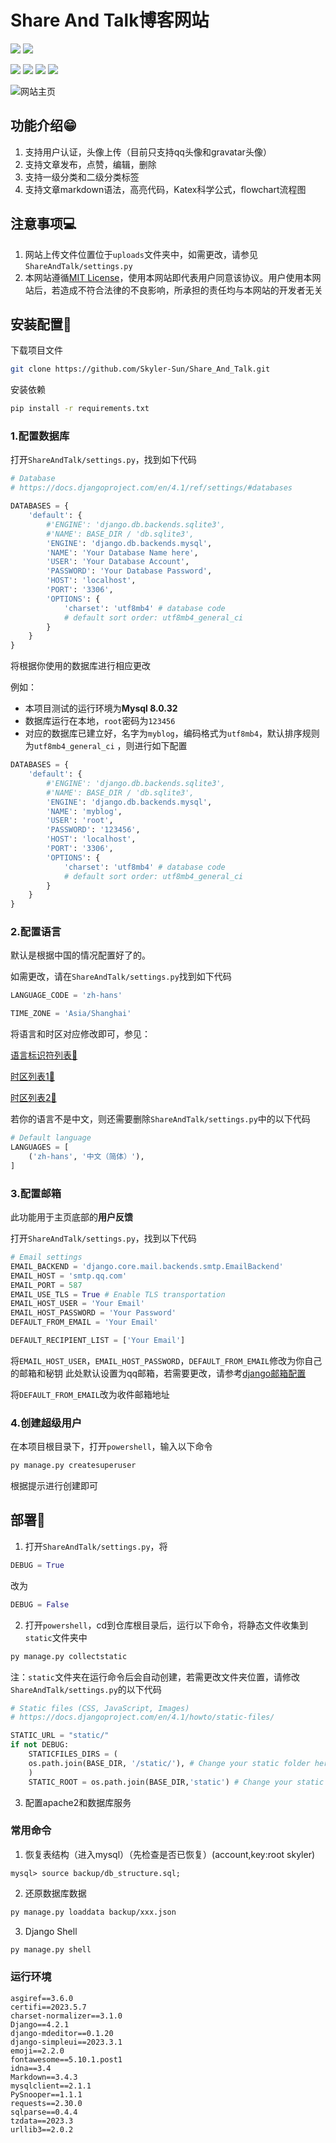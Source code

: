 # Share And Talk博客网站

![](https://img.shields.io/badge/Backend_developer-Skyler_Sun-blue)
![](https://img.shields.io/badge/Front_end_developer-xjq-purple)

![](https://img.shields.io/badge/License-MIT-red)
![](https://img.shields.io/badge/Language-Python-blue)
![](https://img.shields.io/badge/Framework-Django-yellow)
![](https://img.shields.io/badge/Latest_Version-v1.4.1-brightgreen)

![网站主页](2023-06-21_233957.png)

## 功能介绍😁

1. 支持用户认证，头像上传（目前只支持qq头像和gravatar头像）
2. 支持文章发布，点赞，编辑，删除
3. 支持一级分类和二级分类标签
4. 支持文章markdown语法，高亮代码，Katex科学公式，flowchart流程图

## 注意事项💻

1. 网站上传文件位置位于`uploads`文件夹中，如需更改，请参见`ShareAndTalk/settings.py`
2. 本网站遵循[MIT License](./LICENSE)，使用本网站即代表用户同意该协议。用户使用本网站后，若造成不符合法律的不良影响，所承担的责任均与本网站的开发者无关

## 安装配置🍔

下载项目文件
```bash
git clone https://github.com/Skyler-Sun/Share_And_Talk.git
```

安装依赖

```bash
pip install -r requirements.txt
```

### 1.配置数据库

打开`ShareAndTalk/settings.py`，找到如下代码

```python
# Database
# https://docs.djangoproject.com/en/4.1/ref/settings/#databases

DATABASES = {
    'default': {
        #'ENGINE': 'django.db.backends.sqlite3',
        #'NAME': BASE_DIR / 'db.sqlite3',
        'ENGINE': 'django.db.backends.mysql',
        'NAME': 'Your Database Name here',
        'USER': 'Your Database Account',
        'PASSWORD': 'Your Database Password',
        'HOST': 'localhost',
        'PORT': '3306',
        'OPTIONS': {
            'charset': 'utf8mb4' # database code
            # default sort order: utf8mb4_general_ci
        }
    }
}
```

将根据你使用的数据库进行相应更改

例如：
- 本项目测试的运行环境为**Mysql 8.0.32**
- 数据库运行在本地，`root`密码为`123456`
- 对应的数据库已建立好，名字为`myblog`，编码格式为`utf8mb4`，默认排序规则为`utf8mb4_general_ci`
，则进行如下配置

```python
DATABASES = {
    'default': {
        #'ENGINE': 'django.db.backends.sqlite3',
        #'NAME': BASE_DIR / 'db.sqlite3',
        'ENGINE': 'django.db.backends.mysql',
        'NAME': 'myblog',
        'USER': 'root',
        'PASSWORD': '123456',
        'HOST': 'localhost',
        'PORT': '3306',
        'OPTIONS': {
            'charset': 'utf8mb4' # database code
            # default sort order: utf8mb4_general_ci
        }
    }
}
```

### 2.配置语言

默认是根据中国的情况配置好了的。

如需更改，请在`ShareAndTalk/settings.py`找到如下代码

```python
LANGUAGE_CODE = 'zh-hans'

TIME_ZONE = 'Asia/Shanghai'
```

将语言和时区对应修改即可，参见：

[语言标识符列表🚅](http://www.i18nguy.com/unicode/language-identifiers.html)

[时区列表1🧪](https://en.wikipedia.org/wiki/List_of_tz_database_time_zones)

[时区列表2🎈](https://www.zeitverschiebung.net/cn/all-time-zones.html)

若你的语言不是中文，则还需要删除`ShareAndTalk/settings.py`中的以下代码

```python
# Default language
LANGUAGES = [
    ('zh-hans', '中文（简体）'),
]
```

### 3.配置邮箱

此功能用于主页底部的**用户反馈**

打开`ShareAndTalk/settings.py`，找到以下代码

```python
# Email settings
EMAIL_BACKEND = 'django.core.mail.backends.smtp.EmailBackend'
EMAIL_HOST = 'smtp.qq.com'
EMAIL_PORT = 587
EMAIL_USE_TLS = True # Enable TLS transportation
EMAIL_HOST_USER = 'Your Email'
EMAIL_HOST_PASSWORD = 'Your Password'
DEFAULT_FROM_EMAIL = 'Your Email'

DEFAULT_RECIPIENT_LIST = ['Your Email']
```

将`EMAIL_HOST_USER`，`EMAIL_HOST_PASSWORD`，`DEFAULT_FROM_EMAIL`修改为你自己的邮箱和秘钥
此处默认设置为qq邮箱，若需要更改，请参考[django邮箱配置](https://docs.djangoproject.com/zh-hans/4.1/ref/settings/)

将`DEFAULT_FROM_EMAIL`改为收件邮箱地址

### 4.创建超级用户

在本项目根目录下，打开`powershell`，输入以下命令

```bash
py manage.py createsuperuser
```

根据提示进行创建即可

## 部署🌭

1. 打开`ShareAndTalk/settings.py`，将

```python
DEBUG = True
```

改为

```python
DEBUG = False
```

2. 打开`powershell`，cd到仓库根目录后，运行以下命令，将静态文件收集到`static`文件夹中

```bash
py manage.py collectstatic
```

注：`static`文件夹在运行命令后会自动创建，若需更改文件夹位置，请修改`ShareAndTalk/settings.py`的以下代码

```python
# Static files (CSS, JavaScript, Images)
# https://docs.djangoproject.com/en/4.1/howto/static-files/

STATIC_URL = "static/"
if not DEBUG:
    STATICFILES_DIRS = (
    os.path.join(BASE_DIR, '/static/'), # Change your static folder here
    )
    STATIC_ROOT = os.path.join(BASE_DIR,'static') # Change your static folder here
```

3. 配置apache2和数据库服务

### 常用命令

1. 恢复表结构（进入mysql）（先检查是否已恢复）(account,key:root skyler)

```
mysql> source backup/db_structure.sql;
```

2. 还原数据库数据

```bash
py manage.py loaddata backup/xxx.json
```

3. Django Shell

```bash
py manage.py shell
```

### 运行环境

```text
asgiref==3.6.0
certifi==2023.5.7
charset-normalizer==3.1.0
Django==4.2.1
django-mdeditor==0.1.20
django-simpleui==2023.3.1
emoji==2.2.0
fontawesome==5.10.1.post1
idna==3.4
Markdown==3.4.3
mysqlclient==2.1.1
PySnooper==1.1.1
requests==2.30.0
sqlparse==0.4.4
tzdata==2023.3
urllib3==2.0.2

```
